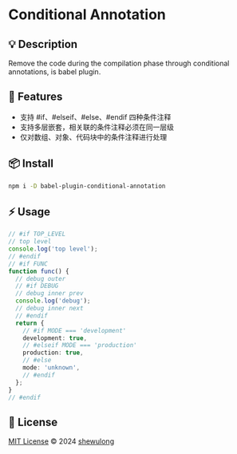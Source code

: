 # Conditional Annotation

## 💡 Description

Remove the code during the compilation phase through conditional annotations, is babel plugin.

## 🚀 Features

- 支持 #if、#elseif、#else、#endif 四种条件注释
- 支持多层嵌套，相关联的条件注释必须在同一层级
- 仅对数组、对象、代码块中的条件注释进行处理

## 📦 Install

```bash
npm i -D babel-plugin-conditional-annotation
```

## ⚡ Usage

```ts
// #if TOP_LEVEL
// top level
console.log('top level');
// #endif
// #if FUNC
function func() {
  // debug outer
  // #if DEBUG
  // debug inner prev
  console.log('debug');
  // debug inner next
  // #endif
  return {
    // #if MODE === 'development'
    development: true,
    // #elseif MODE === 'production'
    production: true,
    // #else
    mode: 'unknown',
    // #endif
  };
}
// #endif
```

## 📄 License

[MIT License](https://github.com/wulongshe/conditional-annotation/blob/master/LICENSE.md) © 2024 [shewulong](https://github.com/wulongshe)

